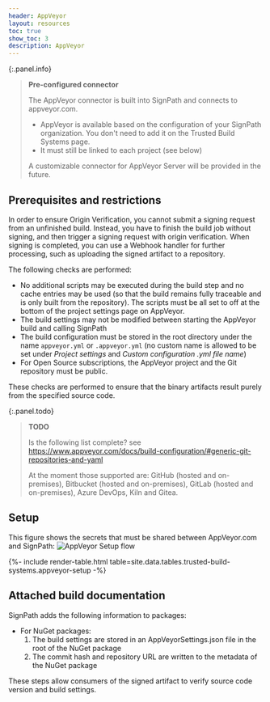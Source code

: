 ```yaml
---
header: AppVeyor
layout: resources
toc: true
show_toc: 3
description: AppVeyor
---
```



{:.panel.info}
> **Pre-configured connector**
>
> The AppVeyor connector is built into SignPath and connects to appveyor.com. 
> * AppVeyor is available based on the configuration of your SignPath organization. You don't need to add it on the Trusted Build Systems page. 
> * It must still be linked to each project (see below)
> 
> A customizable connector for AppVeyor Server will be provided in the future.

## Prerequisites and restrictions

In order to ensure Origin Verification, you cannot submit a signing request from an unfinished build. Instead, you have to finish the build job without signing, and then trigger a signing request with origin verification. When signing is completed, you can use a Webhook handler for further processing, such as uploading the signed artifact to a repository. 

The following checks are performed:

* No additional scripts may be executed during the build step and no cache entries may be used (so that the build remains fully traceable and is only built from the repository). The scripts must be all set to off at the bottom of the project settings page on AppVeyor.
* The build settings may not be modified between starting the AppVeyor build and calling SignPath
* The build configuration must be stored in the root directory under the name `appveyor.yml` or `.appveyor.yml` (no custom name is allowed to be set under *Project settings* and *Custom configuration .yml file name*)
* For Open Source subscriptions, the AppVeyor project and the Git repository must be public.

These checks are performed to ensure that the binary artifacts result purely from the specified source code.

{:.panel.todo}
> **TODO**
>
> Is the following list complete? see https://www.appveyor.com/docs/build-configuration/#generic-git-repositories-and-yaml
>
> At the moment those supported are: GitHub (hosted and on-premises), Bitbucket (hosted and on-premises), GitLab (hosted and on-premises), Azure DevOps, Kiln and Gitea. 

## Setup
This figure shows the secrets that must be shared between AppVeyor.com and SignPath:
![AppVeyor Setup flow](/assets/img/resources/documentation/build-integration_appveyor.png)

{%- include render-table.html table=site.data.tables.trusted-build-systems.appveyor-setup -%}

## Attached build documentation

SignPath adds the following information to packages:

* For NuGet packages:
  1. The build settings are stored in an AppVeyorSettings.json file in the root of the NuGet package
  2. The commit hash and repository URL are written to the metadata of the NuGet package

These steps allow consumers of the signed artifact to verify source code version and build settings.

